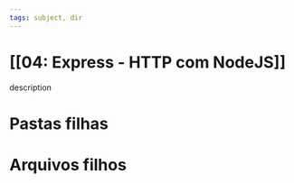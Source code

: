```yaml
---
tags: subject, dir
---
```


# [[04: Express - HTTP com NodeJS]]

description

# Pastas filhas



# Arquivos filhos


